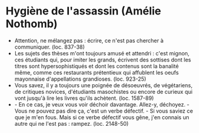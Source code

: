 # Hygiène de l'assassin (Amélie Nothomb)
* Attention, ne mélangez pas : écrire, ce n'est pas chercher à communiquer. (loc. 837-38)
* Les sujets des thèses m'ont toujours amusé et attendri : c'est mignon, ces étudiants qui, pour imiter les grands, écrivent des sottises dont les titres sont hypersophistiqués et dont les contenus sont la banalité même, comme ces restaurants prétentieux qui affublent les oeufs mayonnaise d'appellations grandioses. (loc. 923-25)
* Vous savez, il y a toujours une poignée de désoeuvrés, de végétariens, de critiques novices, d'étudiants masochistes ou encore de curieux qui vont jusqu'à lire les livres qu'ils achètent. (loc. 1587-89)
* \- En ce cas, je veux vous voir déchoir davantage. Allez-y, déchoyez. - Vous ne pouvez pas dire ça, c'est un verbe défectif. - Si vous saviez ce que je m'en fous. Mais si ce verbe défectif vous gêne, j'en connais un autre qui ne l'est pas : rampez. (loc. 2148-50)